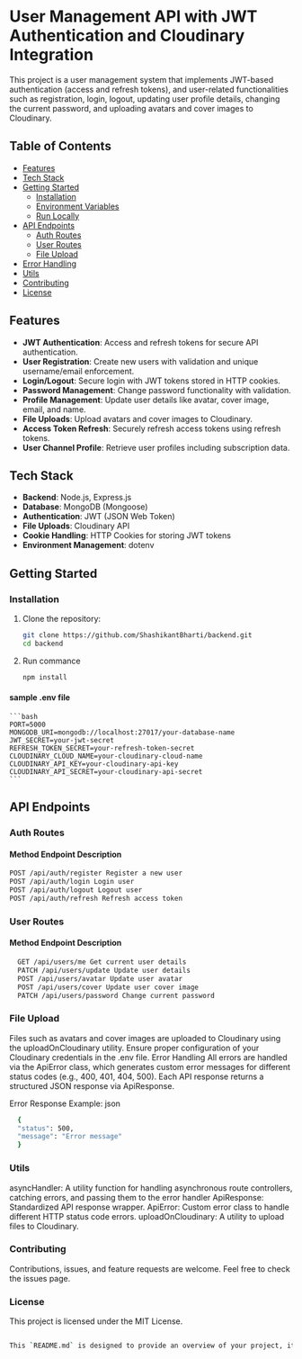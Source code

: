 # User Management API with JWT Authentication and Cloudinary Integration

This project is a user management system that implements JWT-based authentication (access and refresh tokens), and user-related functionalities such as registration, login, logout, updating user profile details, changing the current password, and uploading avatars and cover images to Cloudinary.

## Table of Contents

- [Features](#features)
- [Tech Stack](#tech-stack)
- [Getting Started](#getting-started)
  - [Installation](#installation)
  - [Environment Variables](#environment-variables)
  - [Run Locally](#run-locally)
- [API Endpoints](#api-endpoints)
  - [Auth Routes](#auth-routes)
  - [User Routes](#user-routes)
  - [File Upload](#file-upload)
- [Error Handling](#error-handling)
- [Utils](#utils)
- [Contributing](#contributing)
- [License](#license)

## Features

- **JWT Authentication**: Access and refresh tokens for secure API authentication.
- **User Registration**: Create new users with validation and unique username/email enforcement.
- **Login/Logout**: Secure login with JWT tokens stored in HTTP cookies.
- **Password Management**: Change password functionality with validation.
- **Profile Management**: Update user details like avatar, cover image, email, and name.
- **File Uploads**: Upload avatars and cover images to Cloudinary.
- **Access Token Refresh**: Securely refresh access tokens using refresh tokens.
- **User Channel Profile**: Retrieve user profiles including subscription data.

## Tech Stack

- **Backend**: Node.js, Express.js
- **Database**: MongoDB (Mongoose)
- **Authentication**: JWT (JSON Web Token)
- **File Uploads**: Cloudinary API
- **Cookie Handling**: HTTP Cookies for storing JWT tokens
- **Environment Management**: dotenv

## Getting Started

### Installation

1. Clone the repository:
   ```bash
   git clone https://github.com/ShashikantBharti/backend.git
   cd backend
   ```
2. Run commance
   ```bash
   npm install
   ```

#### sample .env file

    ```bash
    PORT=5000
    MONGODB_URI=mongodb://localhost:27017/your-database-name
    JWT_SECRET=your-jwt-secret
    REFRESH_TOKEN_SECRET=your-refresh-token-secret
    CLOUDINARY_CLOUD_NAME=your-cloudinary-cloud-name
    CLOUDINARY_API_KEY=your-cloudinary-api-key
    CLOUDINARY_API_SECRET=your-cloudinary-api-secret
    ```

## API Endpoints

### Auth Routes

#### Method Endpoint Description

```bash
POST /api/auth/register Register a new user
POST /api/auth/login Login user
POST /api/auth/logout Logout user
POST /api/auth/refresh Refresh access token
```

### User Routes

#### Method Endpoint Description

```bash
  GET /api/users/me Get current user details
  PATCH /api/users/update Update user details
  POST /api/users/avatar Update user avatar
  POST /api/users/cover Update user cover image
  PATCH /api/users/password Change current password
```

### File Upload

Files such as avatars and cover images are uploaded to Cloudinary using the uploadOnCloudinary utility. Ensure proper configuration of your Cloudinary credentials in the .env file.
Error Handling
All errors are handled via the ApiError class, which generates custom error messages for different status codes (e.g., 400, 401, 404, 500). Each API response returns a structured JSON response via ApiResponse.

Error Response Example:
json

```bash
  {
  "status": 500,
  "message": "Error message"
  }
```

### Utils

asyncHandler: A utility function for handling asynchronous route controllers, catching errors, and passing them to the error handler
ApiResponse: Standardized API response wrapper.
ApiError: Custom error class to handle different HTTP status code errors.
uploadOnCloudinary: A utility to upload files to Cloudinary.

### Contributing

Contributions, issues, and feature requests are welcome. Feel free to check the issues page.

### License

This project is licensed under the MIT License.

```bash

This `README.md` is designed to provide an overview of your project, its features, setup instructions, and details about the API endpoints. Let me know if you need to customize any specific parts further!

```
